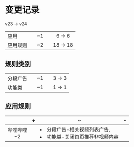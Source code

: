 # 变更记录

v23 -> v24

||||||
|-|:-:|:-:|:-:|:-:|
|应用||~1||6 -> 6|
|应用规则||~2||18 -> 18|

## 规则类别

||||||
|-|:-:|:-:|:-:|:-:|
|分段广告||~1||3 -> 3|
|功能类||~1||1 -> 1|

## 应用规则

||+|~|-|
|:-:|-|-|-|
|哔哩哔哩<br>~2||<li>分段广告-相关视频列表广告,<li>功能类-关闭首页推荐非视频内容||
